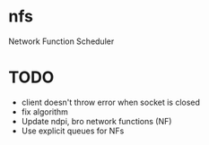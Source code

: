 # nfs
Network Function Scheduler

# TODO
* client doesn't throw error when socket is closed
* fix algorithm
* Update ndpi, bro network functions (NF)
* Use explicit queues for NFs
